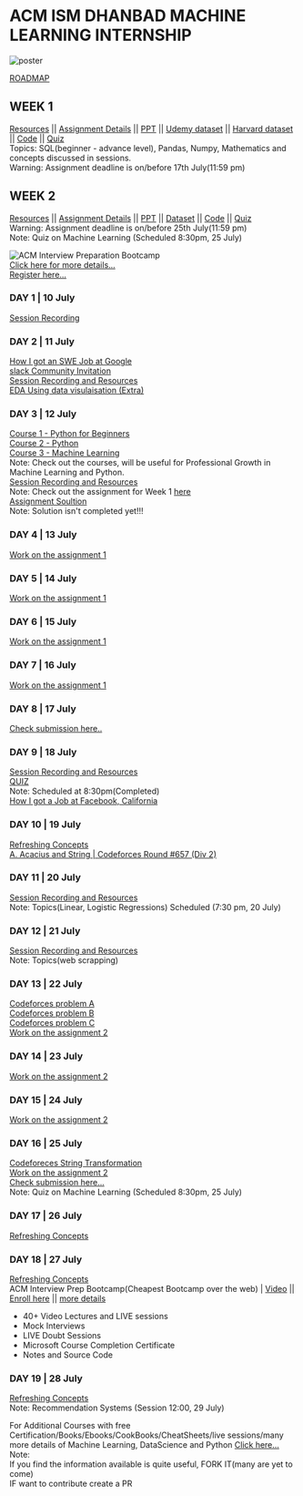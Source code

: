 # ACM ISM DHANBAD MACHINE LEARNING INTERNSHIP   
![poster](https://github.com/AdicherlaVenkataSai/acm-ml-internship/blob/master/ACM%20LOC.jpg)
   

[ROADMAP](https://docs.google.com/document/d/1i_RnLREwEMPZ7rTyEBybQCHi_eiI7csW/edit)
## WEEK 1   
[Resources](https://drive.google.com/drive/folders/1gCqtfG3NTapGiPJGgHsajWbi1FpbG9xp) || [Assignment Details](https://drive.google.com/drive/folders/1hnRcA5Ehl_B5IlxWgeTX83y3NX7ZV_4W) || [PPT](https://docs.google.com/presentation/d/11gibQ2hERG3WK2tlDTgzc7px8o9HLLkKIFciookATYA/edit?usp=sharing) || [Udemy dataset](https://drive.google.com/file/d/1EDd0m2naDuXXwYZRwwEjMRztOF6ZrL_l/view?usp=sharing) || [Harvard dataset](https://drive.google.com/file/d/10jpyLp28eJPv1CPfBhyWM4OiQcrZNKdD/view?usp=sharing) || [Code](https://colab.research.google.com/drive/1MaMMC-TLH2ji4FEm-2AubHXRNQkiqHsP?usp=sharing) || [Quiz](https://docs.google.com/forms/d/e/1FAIpQLSe2sGo_gu1lQdEA0BSqVqQDfiKE_-v6DPgdj8Hpf7YrTxo2QA/viewform?vc=0&c=0&w=1&usp=mail_form_link)    
Topics: SQL(beginner - advance level), Pandas, Numpy, Mathematics and concepts discussed in sessions.   
Warning: Assignment deadline is on/before 17th July(11:59 pm)   
## WEEK 2   
[Resources](https://drive.google.com/drive/folders/13XMOwskEBk-_9qloihn1dsJElIBNjaIR) || [Assignment Details](https://drive.google.com/drive/folders/1tXUGuxdzwOTBZTd1073X2YE0YbMQ3IFz) || [PPT]() || [Dataset](https://github.com/AdicherlaVenkataSai/acm-ml-internship/blob/master/adicherla/week%202/bank-full.csv) || [Code](https://github.com/AdicherlaVenkataSai/acm-ml-internship/blob/master/adicherla/week%202/week_2%20(1).ipynb) || [Quiz](https://docs.google.com/forms/d/e/1FAIpQLSfeU9kKSBLx9zbdJIkssgfNisjChJNw4G_L4SKZ_L2cQLPb0Q/viewform)  
Warning: Assignment deadline is on/before 25th July(11:59 pm)  
Note: Quiz on Machine Learning (Scheduled 8:30pm, 25 July)
  
 
![ACM Interview Preparation Bootcamp](https://github.com/AdicherlaVenkataSai/acm-ml-internship/blob/master/BootCamp.jpeg)  
[Click here for more details...](https://github.com/AdicherlaVenkataSai/acm-ml-internship/blob/master/ACM%20Bootcamp.pdf)  
[Register here...](https://docs.google.com/forms/d/e/1FAIpQLSeISi89wkN6o_r1LMowi7pBZwIsXJHhfu5CkHbOoZVRrSc9rQ/viewform)

 
### DAY 1 | 10 July   
[Session Recording](https://www.dropbox.com/sh/wkwm1di477x5k0y/AABHhBxbE9VFT4NgynXsYV0Qa?dl=0)    
### DAY 2 | 11 July   
[How I got an SWE Job at Google](https://www.youtube.com/watch?v=EXKBE4VJtLY&feature=youtu.be)    
[slack Community Invitation](https://join.slack.com/t/acmml/shared_invite/zt-fjzx9l9z-2rN30P_Uo64HKUK8s~SZWQ)   
[Session Recording and Resources](https://drive.google.com/drive/folders/19j2dxF-yN4vSJ8V7mxg3dMg0XuUVUO_z)   
[EDA Using data visulaisation (Extra)](https://medium.com/@shantanu0707/analysing-stackoverflows-users-7547424f4432)    
### DAY 3 | 12 July   
[Course 1 - Python for Beginners](https://geeksgod.com/udemy-free-course/python-for-beginners-basics-to-advanced/)    
[Course 2 - Python](https://geeksgod.com/udemy-free-course/python-for-beginners-learn-all-the-basics-of-python/)    
[Course 3 - Machine Learning](https://geeksgod.com/udemy-free-course/step-by-step-guide-to-machine-learning/)   
Note: Check out the courses, will be useful for Professional Growth in Machine Learning and Python.   
[Session Recording and Resources](https://drive.google.com/drive/folders/1B4-ROSnBi28ngntGrfARaCGR_V_5AxlT)   
Note: Check out the assignment for Week 1 [here](https://drive.google.com/drive/folders/1hnRcA5Ehl_B5IlxWgeTX83y3NX7ZV_4W)    
[Assignment Soultion](https://github.com/AdicherlaVenkataSai/acm-ml-internship/tree/master/week%201)   
Note: Solution isn't completed yet!!!   
### DAY 4 | 13  July    
[Work on the assignment 1](https://drive.google.com/drive/folders/1hnRcA5Ehl_B5IlxWgeTX83y3NX7ZV_4W)    
### DAY 5 | 14 July   
[Work on the assignment 1](https://drive.google.com/drive/folders/1hnRcA5Ehl_B5IlxWgeTX83y3NX7ZV_4W)
### DAY 6 | 15 July   
[Work on the assignment 1](https://drive.google.com/drive/folders/1hnRcA5Ehl_B5IlxWgeTX83y3NX7ZV_4W)    
### DAY 7 | 16 July   
[Work on the assignment 1](https://drive.google.com/drive/folders/1hnRcA5Ehl_B5IlxWgeTX83y3NX7ZV_4W)    
### DAY 8 | 17 July   
[Check submission here..](https://github.com/AdicherlaVenkataSai/acm-ml-internship/tree/master/adicherla/week%201)    
### DAY 9 | 18 July    
[Session Recording and Resources](https://drive.google.com/folderview?id=12auVoHz6rpLPm5cCCP3_Ld7ZYuwHZcoV)   
[QUIZ](https://docs.google.com/forms/d/e/1FAIpQLSe2sGo_gu1lQdEA0BSqVqQDfiKE_-v6DPgdj8Hpf7YrTxo2QA/viewform?vc=0&c=0&w=1&usp=mail_form_link)   
Note: Scheduled at 8:30pm(Completed)    
[How I got a Job at Facebook, California](https://www.youtube.com/watch?v=XEHY2hQsHB8&feature=youtu.be)   
### DAY 10 | 19 July   
[Refreshing Concepts](https://drive.google.com/drive/folders/1w5JQjQNVsItKZaEL_6ZkO14auxGDg-TE?usp=sharing)   
[A. Acacius and String | Codeforces Round #657 (Div 2)](https://www.youtube.com/watch?v=jyi0VSDFc90&feature=youtu.be)   
### DAY 11 | 20 July   
[Session Recording and Resources](https://drive.google.com/file/d/1GOx2qZxE9amzXBD7c8miINb73wj2qMXs/view)   
Note: Topics(Linear, Logistic Regressions) Scheduled (7:30 pm, 20 July)   
### DAY 12 | 21 July   
[Session Recording and Resources](https://drive.google.com/file/d/1GOx2qZxE9amzXBD7c8miINb73wj2qMXs/view)   
Note: Topics(web scrapping)  
### DAY 13 | 22 July  
[Codeforces problem A](https://www.youtube.com/watch?v=l7rFxqFC_m0&feature=youtu.be)  
[Codeforces problem B](https://www.youtube.com/watch?v=uMqAJv5OS_I&feature=youtu.be)  
[Codeforces problem C](https://www.youtube.com/watch?v=-BqH7BS4ThA&feature=youtu.be)  
[Work on the assignment 2](https://colab.research.google.com/drive/1-3eViQahTbag15hlBVocLhJdU5lfTAQU?usp=sharing)  
### DAY 14 | 23 July  
[Work on the assignment 2](https://colab.research.google.com/drive/1-3eViQahTbag15hlBVocLhJdU5lfTAQU?usp=sharing)  
### DAY 15 | 24 July  
[Work on the assignment 2](https://colab.research.google.com/drive/1-3eViQahTbag15hlBVocLhJdU5lfTAQU?usp=sharing)  
### DAY 16 | 25 July  
[Codeforeces String Transformation](https://www.youtube.com/watch?v=_iwbXqf-3T8&feature=youtu.be)  
[Work on the assignment 2](https://colab.research.google.com/drive/1-3eViQahTbag15hlBVocLhJdU5lfTAQU?usp=sharing)  
[Check submission here...](https://github.com/AdicherlaVenkataSai/acm-ml-internship/blob/master/adicherla/week%202/week_2%20(1).ipynb)  
Note: Quiz on Machine Learning (Scheduled 8:30pm, 25 July)     
### DAY 17 | 26 July     
[Refreshing Concepts](https://drive.google.com/drive/folders/1w5JQjQNVsItKZaEL_6ZkO14auxGDg-TE?usp=sharing)    
### DAY 18 | 27 July     
[Refreshing Concepts](https://drive.google.com/drive/folders/1w5JQjQNVsItKZaEL_6ZkO14auxGDg-TE?usp=sharing)    
ACM Interview Prep Bootcamp(Cheapest Bootcamp over the web) | [Video](https://youtu.be/OtSnwUbRQ6Q) || [Enroll here](https://forms.gle/B4CVJigFjsiHedi6A) || [more details](http://iitism.acm.org/ipc.html)
-  40+ Video Lectures and LIVE sessions
-  Mock Interviews
-  LIVE Doubt Sessions
-  Microsoft Course Completion Certificate
-  Notes and Source Code      
### DAY 19 | 28 July     
[Refreshing Concepts](https://drive.google.com/drive/folders/1w5JQjQNVsItKZaEL_6ZkO14auxGDg-TE?usp=sharing)    
Note: Recommendation Systems (Session 12:00, 29 July)
         






For Additional Courses with free Certification/Books/Ebooks/CookBooks/CheatSheets/live sessions/many more details of Machine Learning, DataScience and Python [Click here...](https://github.com/AdicherlaVenkataSai/machine-learning-beginners-hub/blob/master/README.md)    
Note:   
If you find the information available is quite useful, FORK IT(many are yet to come)   
IF want to contribute create a PR 




